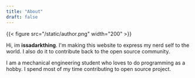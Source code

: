 ```yaml
---
title: "About"
draft: false
---
```


{{< figure src="/static/author.png" width="200" >}}

Hi, im **issadarkthing**. I'm making this website to express my nerd self to the
world. I also do it to contribute back to the open source community.

I am a mechanical engineering student who loves to do programming as a hobby. I
spend most of my time contributing to open source project.
